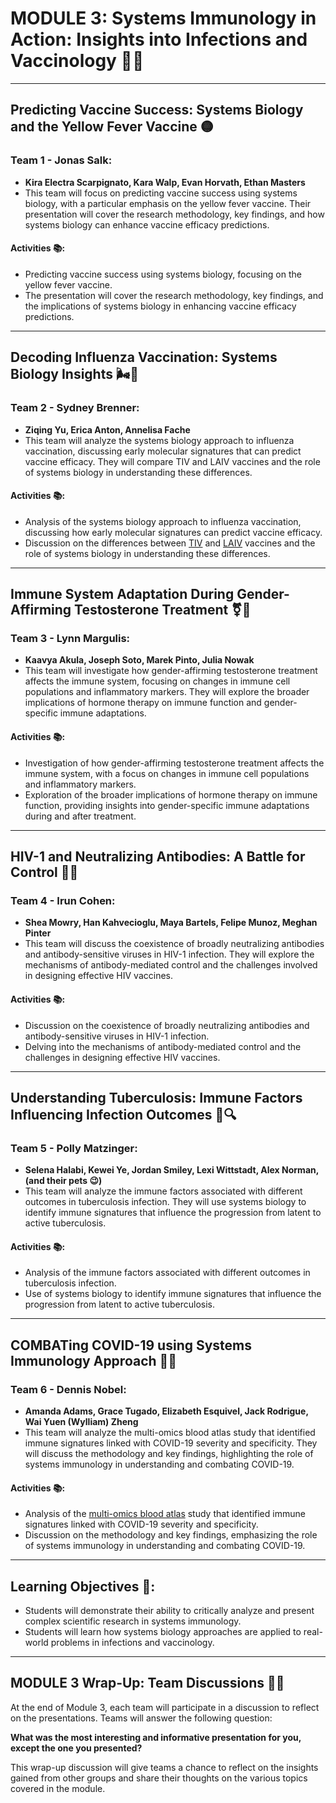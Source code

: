 # MODULE 3: Systems Immunology in Action: Insights into Infections and Vaccinology 🦠💉
---

## Predicting Vaccine Success: Systems Biology and the Yellow Fever Vaccine 🟡

### Team 1 - Jonas Salk:
- **Kira Electra Scarpignato, Kara Walp, Evan Horvath, Ethan Masters**
- This team will focus on predicting vaccine success using systems biology, with a particular emphasis on the yellow fever vaccine. Their presentation will cover the research methodology, key findings, and how systems biology can enhance vaccine efficacy predictions.

#### Activities 📚:
- Predicting vaccine success using systems biology, focusing on the yellow fever vaccine.
- The presentation will cover the research methodology, key findings, and the implications of systems biology in enhancing vaccine efficacy predictions.

---

## Decoding Influenza Vaccination: Systems Biology Insights 🌬️🦠

### Team 2 - Sydney Brenner:
- **Ziqing Yu, Erica Anton, Annelisa Fache**
- This team will analyze the systems biology approach to influenza vaccination, discussing early molecular signatures that can predict vaccine efficacy. They will compare TIV and LAIV vaccines and the role of systems biology in understanding these differences.

#### Activities 📚:
- Analysis of the systems biology approach to influenza vaccination, discussing how early molecular signatures can predict vaccine efficacy.
- Discussion on the differences between [TIV](https://www.cdc.gov/flu/prevent/qa_vaccines.htm) and [LAIV](https://www.cdc.gov/flu/prevent/nasalspray.htm) vaccines and the role of systems biology in understanding these differences.

---

## Immune System Adaptation During Gender-Affirming Testosterone Treatment ⚧💉

### Team 3 - Lynn Margulis:
- **Kaavya Akula, Joseph Soto, Marek Pinto, Julia Nowak**
- This team will investigate how gender-affirming testosterone treatment affects the immune system, focusing on changes in immune cell populations and inflammatory markers. They will explore the broader implications of hormone therapy on immune function and gender-specific immune adaptations.

#### Activities 📚:
- Investigation of how gender-affirming testosterone treatment affects the immune system, with a focus on changes in immune cell populations and inflammatory markers.
- Exploration of the broader implications of hormone therapy on immune function, providing insights into gender-specific immune adaptations during and after treatment.

---

## HIV-1 and Neutralizing Antibodies: A Battle for Control 🧫🔬

### Team 4 - Irun Cohen:
- **Shea Mowry, Han Kahvecioglu, Maya Bartels, Felipe Munoz, Meghan Pinter**
- This team will discuss the coexistence of broadly neutralizing antibodies and antibody-sensitive viruses in HIV-1 infection. They will explore the mechanisms of antibody-mediated control and the challenges involved in designing effective HIV vaccines.

#### Activities 📚:
- Discussion on the coexistence of broadly neutralizing antibodies and antibody-sensitive viruses in HIV-1 infection.
- Delving into the mechanisms of antibody-mediated control and the challenges in designing effective HIV vaccines.

---

## Understanding Tuberculosis: Immune Factors Influencing Infection Outcomes 🦠🔍

### Team 5 - Polly Matzinger:
- **Selena Halabi, Kewei Ye, Jordan Smiley, Lexi Wittstadt, Alex Norman, (and their pets 😉)**
- This team will analyze the immune factors associated with different outcomes in tuberculosis infection. They will use systems biology to identify immune signatures that influence the progression from latent to active tuberculosis.

#### Activities 📚:
- Analysis of the immune factors associated with different outcomes in tuberculosis infection.
- Use of systems biology to identify immune signatures that influence the progression from latent to active tuberculosis.

---

## COMBATing COVID-19 using Systems Immunology Approach 🦠🧬

### Team 6 - Dennis Nobel:
- **Amanda Adams, Grace Tugado, Elizabeth Esquivel, Jack Rodrigue, Wai Yuen (Wylliam) Zheng**
- This team will analyze the multi-omics blood atlas study that identified immune signatures linked with COVID-19 severity and specificity. They will discuss the methodology and key findings, highlighting the role of systems immunology in understanding and combating COVID-19.

#### Activities 📚:
- Analysis of the [multi-omics blood atlas](https://doi.org/10.1016/j.cell.2022.01.012) study that identified immune signatures linked with COVID-19 severity and specificity.
- Discussion on the methodology and key findings, emphasizing the role of systems immunology in understanding and combating COVID-19.

---

## Learning Objectives 🎯:
- Students will demonstrate their ability to critically analyze and present complex scientific research in systems immunology.
- Students will learn how systems biology approaches are applied to real-world problems in infections and vaccinology.

---

## MODULE 3 Wrap-Up: Team Discussions 🔄💬

At the end of Module 3, each team will participate in a discussion to reflect on the presentations. Teams will answer the following question:

**What was the most interesting and informative presentation for you, except the one you presented?**

This wrap-up discussion will give teams a chance to reflect on the insights gained from other groups and share their thoughts on the various topics covered in the module.